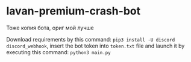 # lavan-premium-crash-bot
Тоже копия бота, ориг мой лучше

Download requirements by this command: `pip3 install -U discord discord_webhook`, insert the bot token into `token.txt` file and launch it by executing this command: `python3 main.py`
